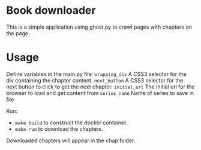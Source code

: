 Book downloader
==============
This is a simple application using ghost.py to crawl pages with chapters on the page.

Usage
==============
Define variables in the main.py file:
`wrapping_div` A CSS3 selector for the div containing the chapter content.
`next_button` A CSS3 selector for the next button to click to get the next chapter.
`initial_url` The initial url for the browser to load and get content from
`series_name` Name of series to save in file

Run: 
* `make build` to construct the docker container.
* `make run` to download the chapters.

Downloaded chapters will appear in the chap folder.

